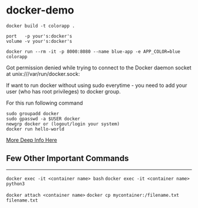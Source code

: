 # docker-demo

```docker build -t colorapp . ```

```
port   -p your's:docker's
volume -v your's:docker's
```

```docker run --rm -it -p 8000:8080 --name blue-app -e APP_COLOR=blue colorapp```




Got permission denied while trying to connect to the Docker daemon socket at unix:///var/run/docker.sock: 

If want to run docker without using sudo everytime - you need to add your user (who has root privileges) to docker group.

For this run following command

```
sudo groupadd docker
sudo gpasswd -a $USER docker
newgrp docker or (logout/login your system)
docker run hello-world
```
[More Deep Info Here](https://askubuntu.com/questions/477551/how-can-i-use-docker-without-sudo)

## Few Other Important Commands 
---

```docker exec -it <container name> bash```
```docker exec -it <container name> python3```

```docker attach <container name>```
```docker cp mycontainer:/filename.txt filename.txt```
